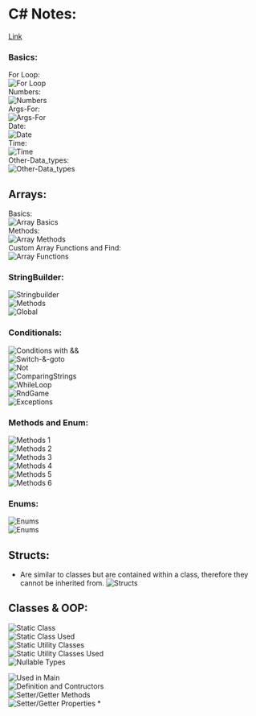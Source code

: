 # C# Notes:       
[Link](https://www.youtube.com/playlist?list=PLGLfVvz_LVvRX6xK1oi0reKci6ignjdSa)       
### Basics:       
For Loop:       
![For Loop](../assets/for.png)            
Numbers:       
![Numbers](../assets/nums.png)     
Args-For:       
![Args-For](../assets/for.png)     
Date:       
![Date](../assets/date.png)     
Time:       
![Time](../assets/time.png)     
Other-Data_types:       
![Other-Data_types](../assets/otherdata.png)     

## Arrays:       
Basics:       
![Array Basics](../assets/arrBasics.png)       
Methods:       
![Array Methods](../assets/arrMethods.png)       
Custom Array Functions and Find:       
![Array Functions](../assets/arrCustFunc.png)       

### StringBuilder:       
![Stringbuilder](../assets/strbuilder.png)      
![Methods](../assets/strbuilder2.png)      
![Global](../assets/global.png)      

### Conditionals:       
![Conditions with &&](../assets/condand.png)       
![Switch-&-goto](../assets/switchgo.png)       
![Not](../assets/not.png)       
![ComparingStrings](../assets/compstr.png)       
![WhileLoop](../assets/while.png)       
![RndGame](../assets/rndgame.png)       
![Exceptions](../assets/exceptions.png)       

### Methods and Enum:       
![Methods 1](../assets/met1.png)       
![Methods 2](../assets/met2.png)       
![Methods 3](../assets/met3.png)       
![Methods 4](../assets/met4.png)       
![Methods 5](../assets/met5.png)       
![Methods 6](../assets/met6.png)       

### Enums:        
![Enums](../assets/enum.png)          
![Enums](../assets/enum.png)          

## Structs:
- Are similar to classes but are contained
    within a class, therefore they cannot
    be inherited from.
![Structs](../assets/struct1.png)          

## Classes & OOP:
![Static Class](../assets/static.png)       
![Static Class Used](../assets/static2.png)       
![Static Utility Classes](../assets/stcl1.png)       
![Static Utility Classes Used](../assets/stcl2.png)       
![Nullable Types](../assets/null.png)        

![Used in Main](../assets/cls1.png)      
![Definition and Contructors](../assets/cls2.png)      
![Setter/Getter Methods](../assets/cls3.png)      
![Setter/Getter Properties *](../assets/cls4.png)      